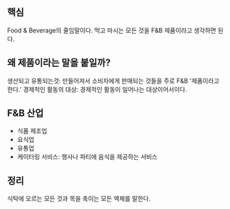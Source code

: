 ## 핵심
Food & Beverage의 줄임말이다. 먹고 마시는 모든 것을 F&B 제품이라고 생각하면 된다.

## 왜 제품이라는 말을 붙일까?
생산되고 유통되는것: 만들어져서 소비자에게 판매되는 것들을 주로 F&B '제품이라고 한다.'
경제적인 활동의 대상: 경제적인 활동이 일어나는 대상이어서이다.

## F&B 산업
- 식품 제조업
- 요식업
- 유통업
- 케이터링 서비스: 행사나 파티에 음식을 제공하는 서비스

## 정리
식탁에 오르는 모든 것과 목을 축이는 모든 액체를 말한다.